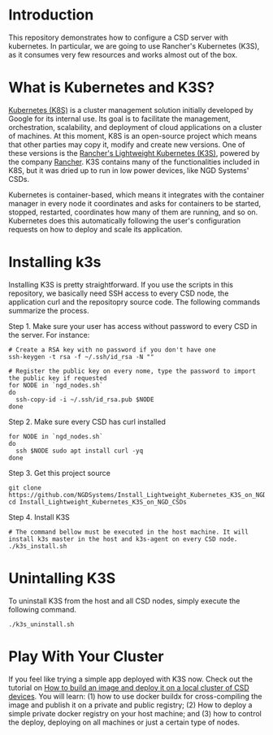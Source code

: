 # Introduction

This repository demonstrates how to configure a CSD server with kubernetes. In particular, we are going to use Rancher's Kubernetes (K3S), as it consumes very few resources and works almost out of the box.

# What is Kubernetes and K3S?

[Kubernetes (K8S)](https://kubernetes.io/) is a cluster management solution initially developed by Google for its internal use. Its goal is to facilitate the management, orchestration, scalability, and deployment of cloud applications on a cluster of machines. At this moment, K8S is an open-source project which means that other parties may copy it, modify and create new versions. One of these versions is the [Rancher's Lightweight Kubernetes (K3S)](https://rancher.com/docs/k3s/latest/en/), powered by the company [Rancher](https://rancher.com/). K3S contains many of the functionalities included in K8S, but it was dried up to run in low power devices, like NGD Systems' CSDs.

Kubernetes is container-based, which means it integrates with the container manager in every node it coordinates and asks for containers to be started, stopped, restarted, coordinates how many of them are running, and so on. Kubernetes does this automatically following the user's configuration requests on how to deploy and scale its application.

# Installing k3s

Installing K3S is pretty straightforward. If you use the scripts in this repository, we basically need SSH access to every CSD node, the application curl and the repositopry source code. The following commands summarize the process.

Step 1. Make sure your user has access without password to every CSD in the server. For instance:

```shell
# Create a RSA key with no password if you don't have one
ssh-keygen -t rsa -f ~/.ssh/id_rsa -N ""

# Register the public key on every nome, type the password to import the public key if requested
for NODE in `ngd_nodes.sh`
do
  ssh-copy-id -i ~/.ssh/id_rsa.pub $NODE
done
```

Step 2. Make sure every CSD has curl installed

```shell
for NODE in `ngd_nodes.sh`
do
  ssh $NODE sudo apt install curl -yq
done
```

Step 3. Get this project source

```shell
git clone https://github.com/NGDSystems/Install_Lightweight_Kubernetes_K3S_on_NGD_CSDs.git
cd Install_Lightweight_Kubernetes_K3S_on_NGD_CSDs
```

Step 4. Install K3S

```shell
# The command bellow must be executed in the host machine. It will install k3s master in the host and k3s-agent on every CSD node.
./k3s_install.sh
```

# Unintalling K3S

To uninstall K3S from the host and all CSD nodes, simply execute the following command.

```shell
./k3s_uninstall.sh
```

# Play With Your Cluster

If you feel like trying a simple app deployed with K3S now. Check out the tutorial on [How to build an image and deploy it on a local cluster of CSD devices](LOCALAPP.md). You will learn: (1) how to use docker buildx for cross-compiling the image and publish it on a private and public registry; (2) How to deploy a simple private docker registry on your host machine; and (3) how to control the deploy, deploying on all machines or just a certain type of nodes.
